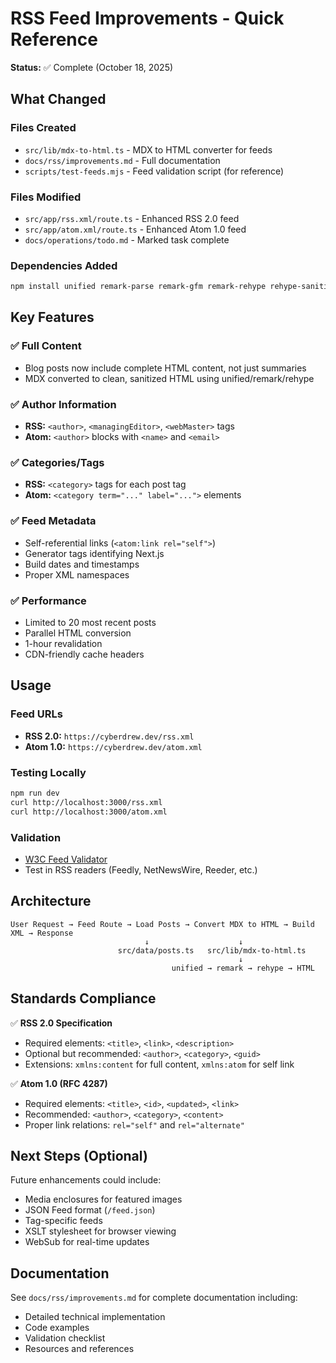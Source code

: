 # RSS Feed Improvements - Quick Reference

**Status:** ✅ Complete (October 18, 2025)

## What Changed

### Files Created
- `src/lib/mdx-to-html.ts` - MDX to HTML converter for feeds
- `docs/rss/improvements.md` - Full documentation
- `scripts/test-feeds.mjs` - Feed validation script (for reference)

### Files Modified
- `src/app/rss.xml/route.ts` - Enhanced RSS 2.0 feed
- `src/app/atom.xml/route.ts` - Enhanced Atom 1.0 feed
- `docs/operations/todo.md` - Marked task complete

### Dependencies Added
```bash
npm install unified remark-parse remark-gfm remark-rehype rehype-sanitize rehype-stringify
```

## Key Features

### ✅ Full Content
- Blog posts now include complete HTML content, not just summaries
- MDX converted to clean, sanitized HTML using unified/remark/rehype

### ✅ Author Information
- **RSS:** `<author>`, `<managingEditor>`, `<webMaster>` tags
- **Atom:** `<author>` blocks with `<name>` and `<email>`

### ✅ Categories/Tags
- **RSS:** `<category>` tags for each post tag
- **Atom:** `<category term="..." label="...">` elements

### ✅ Feed Metadata
- Self-referential links (`<atom:link rel="self">`)
- Generator tags identifying Next.js
- Build dates and timestamps
- Proper XML namespaces

### ✅ Performance
- Limited to 20 most recent posts
- Parallel HTML conversion
- 1-hour revalidation
- CDN-friendly cache headers

## Usage

### Feed URLs
- **RSS 2.0:** `https://cyberdrew.dev/rss.xml`
- **Atom 1.0:** `https://cyberdrew.dev/atom.xml`

### Testing Locally
```bash
npm run dev
curl http://localhost:3000/rss.xml
curl http://localhost:3000/atom.xml
```

### Validation
- [W3C Feed Validator](https://validator.w3.org/feed/)
- Test in RSS readers (Feedly, NetNewsWire, Reeder, etc.)

## Architecture

```
User Request → Feed Route → Load Posts → Convert MDX to HTML → Build XML → Response
                              ↓                    ↓
                        src/data/posts.ts   src/lib/mdx-to-html.ts
                                                   ↓
                                    unified → remark → rehype → HTML
```

## Standards Compliance

✅ **RSS 2.0 Specification**
- Required elements: `<title>`, `<link>`, `<description>`
- Optional but recommended: `<author>`, `<category>`, `<guid>`
- Extensions: `xmlns:content` for full content, `xmlns:atom` for self link

✅ **Atom 1.0 (RFC 4287)**
- Required elements: `<title>`, `<id>`, `<updated>`, `<link>`
- Recommended: `<author>`, `<category>`, `<content>`
- Proper link relations: `rel="self"` and `rel="alternate"`

## Next Steps (Optional)

Future enhancements could include:
- Media enclosures for featured images
- JSON Feed format (`/feed.json`)
- Tag-specific feeds
- XSLT stylesheet for browser viewing
- WebSub for real-time updates

## Documentation

See `docs/rss/improvements.md` for complete documentation including:
- Detailed technical implementation
- Code examples
- Validation checklist
- Resources and references
